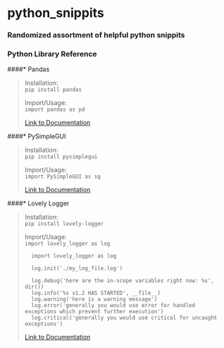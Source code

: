 # python_snippits
### Randomized assortment of helpful python snippits


### Python Library Reference
####* Pandas
>Installation:\
>```pip install pandas```
>
>Import/Usage:\
>```import pandas as pd```
>
>[Link to Documentation](https://pandas.pydata.org/docs/reference/index.html#api)

####* PySimpleGUI
>Installation:\
>```pip install pysimplegui```
>
>Import/Usage:\
>```import PySimpleGUI as sg```
>
>[Link to Documentation](https://pysimplegui.readthedocs.io/en/latest/call%20reference/)

####* Lovely Logger
>Installation:\
>```pip install lovely-logger```
>
>Import/Usage:\
>```import lovely_logger as log```
>
>       import lovely_logger as log
>
>       log.init('./my_log_file.log')
>
>       log.debug('here are the in-scope variables right now: %s', dir())
>       log.info('%s v1.2 HAS STARTED', __file__)
>       log.warning('here is a warning message')
>       log.error('generally you would use error for handled exceptions which prevent further execution')
>       log.critical('generally you would use critical for uncaught exceptions')
>
>[Link to Documentation](https://github.com/tier2tickets/lovely-logger)
